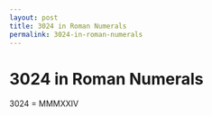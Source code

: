 ```yaml
---
layout: post
title: 3024 in Roman Numerals
permalink: 3024-in-roman-numerals
---
```


# 3024 in Roman Numerals

3024 = MMMXXIV
